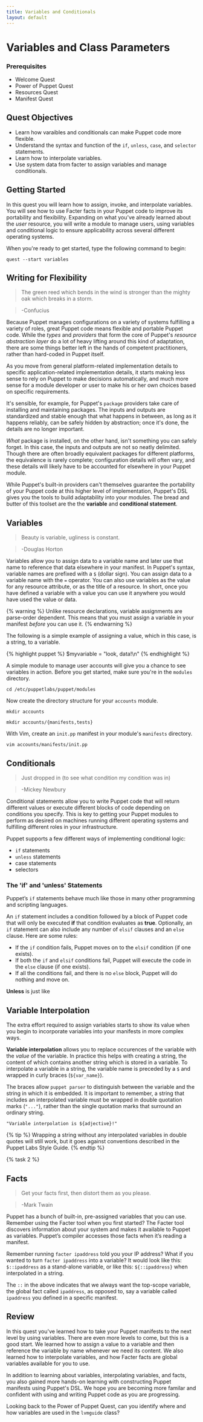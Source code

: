 ```yaml
---
title: Variables and Conditionals
layout: default
---
```


# Variables and Class Parameters

### Prerequisites

- Welcome Quest
- Power of Puppet Quest
- Resources Quest
- Manifest Quest

## Quest Objectives

- Learn how varaibles and conditionals can make Puppet code more flexible.
- Understand the syntax and function of the `if`, `unless`, `case`, and `selector` statements.
- Learn how to interpolate variables.
- Use system data from facter to assign variables and manage conditionals.

## Getting Started

In this quest you will learn how to assign, invoke, and interpolate variables. You will see how to use Facter facts in your Puppet code to improve its portability and flexibility. Expanding on what you've already learned about the *user* resource, you will write a module to manage users, using variables and conditional logic to ensure applicability across several different operating systems.

When you're ready to get started, type the following command to begin:

	quest --start variables

## Writing for Flexibility

>The green reed which bends in the wind is stronger than the mighty oak which breaks in a storm.

> -Confucius

Because Puppet manages configurations on a variety of systems fulfilling a variety of roles, great Puppet code means flexible and portable Puppet code. While the *types* and *providers* that form the core of Puppet's *resource abstraction layer* do a lot of heavy lifting around this kind of adaptation, there are some things better left in the hands of competent practitioners, rather than hard-coded in Puppet itself.

As you move from general platform-related implementation details to specific application-related implementation details, it starts making less sense to rely on Puppet to make decisions automatically, and much more sense for a module developer or user to make his or her own choices based on specific requirements. 

It's sensible, for example, for Puppet's `package` providers take care of installing and maintaining packages. The inputs and outputs are standardized and stable enough that what happens in between, as long as it happens reliably, can be safely hidden by abstraction; once it's done, the details are no longer important.

*What* package is installed, on the other hand, isn't something you can safely forget. In this case, the inputs and outputs are not so neatly delimited. Though there are often broadly equivalent packages for different platforms, the equivalence is rarely complete; configuration details will often vary, and these details will likely have to be accounted for elsewhere in your Puppet module.

While Puppet's built-in providers can't themselves guarantee the portability of your Puppet code at this higher level of implementation, Puppet's DSL gives you the tools to build adaptability into your modules. The bread and butter of this toolset are the the **variable** and **conditional statement**.

## Variables

> Beauty is variable, ugliness is constant.

> -Douglas Horton


Variables allow you to assign data to a variable name and later use that name to reference that data elsewhere in your manifest. In Puppet's syntax, variable names are prefixed with a `$` (dollar sign). You can assign data to a variable name with the `=` operator. You can also use variables as the value for any resource attribute, or as the title of a resource. In short, once you have defined a variable with a value you can use it anywhere you would have used the value or data.

{% warning %}
Unlike resource declarations, variable assignments are parse-order dependent. This means that you must assign a variable in your manifest *before* you can use it.
{% endwarning %}

The following is a simple example of assigning a value, which in this case, is a string, to a variable. 

{% highlight puppet %}
$myvariable = "look, data!\n"
{% endhighlight %}

A simple module to manage user accounts will give you a chance to see variables in action. Before you get started, make sure you're in the `modules` directory.

	cd /etc/puppetlabs/puppet/modules
	
Now create the directory structure for your `accounts` module.

	mkdir accounts
	
	mkdir accounts/{manifests,tests}
	
With Vim, create an `init.pp` manifest in your module's `manifests` directory.

	vim accounts/manifests/init.pp

## Conditionals

> Just dropped in (to see what condition my condition was in)

> -Mickey Newbury

Conditional statements allow you to write Puppet code that will return different values or execute different blocks of code depending on conditions you specify. This is key to getting your Puppet modules to perform as desired on machines running different operating systems and fulfilling different roles in your infrastructure.

Puppet supports a few different ways of implementing conditional logic:
 
 * `if` statements
 * `unless` statements
 * case statements
 * selectors

### The 'if' and 'unless' Statements

Puppet’s `if` statements behave much like those in many other programming and scripting languages.

An `if` statement includes a condition followed by a block of Puppet code that will only be executed **if** that condition evaluates as **true**. Optionally, an `if` statement can also include any number of `elsif` clauses and an `else` clause. Here are some rules:

- If the `if` condition fails, Puppet moves on to the `elsif` condition (if one exists).
- If both the `if` and `elsif` conditions fail, Puppet will execute the code in the `else` clause (if one exists).
- If all the conditions fail, and there is no `else` block, Puppet will do nothing and move on.

**Unless** is just like 


## Variable Interpolation

The extra effort required to assign variables starts to show its value when you begin to incorporate variables into your manifests in more complex ways.

**Variable interpolation** allows you to replace occurences of the variable with the *value* of the variable. In practice this helps with creating a string, the content of which contains another string which is stored in a variable. To interpolate a variable in a string, the variable name is preceded by a `$` and wrapped in curly braces (`${var_name}`). 

The braces allow `puppet parser` to distinguish between the variable and the string in which it is embedded. It is important to remember, a string that includes an interpolated variable must be wrapped in double quotation marks (`"..."`), rather than the single quotation marks that surround an ordinary string. 

`"Variable interpolation is ${adjective}!"`  

{% tip %}
Wrapping a string without any interpolated variables in double quotes will still work, but it goes against conventions described in the Puppet Labs Style Guide.
{% endtip %}

{% task 2 %}

## Facts

>Get your facts first, then distort them as you please.

> -Mark Twain

Puppet has a bunch of built-in, pre-assigned variables that you can use. Remember using the Facter tool when you first started? The Facter tool discovers information about your system and makes it available to Puppet as variables. Puppet’s compiler accesses those facts when it’s reading a manifest.

Remember running `facter ipaddress` told you your IP address? What if you wanted to turn `facter ipaddress` into a variable? It would look like this: `$::ipaddress` as a stand-alone variable, or like this:
`${::ipaddress}` when interpolated in a string.

The `::` in the above indicates that we always want the top-scope variable, the global fact called `ipaddress`, as opposed to, say a variable called `ipaddress` you defined in a specific manifest.

## Review

In this quest you've learned how to take your Puppet manifests to the next level by using variables. There are even more levels to come, but this is a good start. We learned how to assign a value to a variable and then reference the variable by name whenever we need its content. We also learned how to interpolate variables, and how Facter facts are global variables available for you to use.

In addition to learning about variables, interpolating variables, and facts, you also gained more hands-on learning with constructing Puppet manifests using Puppet's DSL. We hope you are becoming more familar and confident with using and writing Puppet code as you are progressing.

Looking back to the Power of Puppet Quest, can you identify where and how variables are used in the `lvmguide` class?

